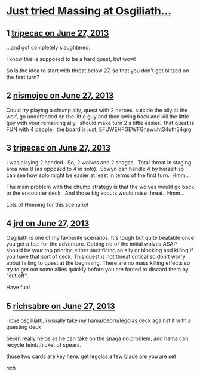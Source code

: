 # [Just tried Massing at Osgiliath…](https://community.fantasyflightgames.com/topic/85561-just-tried-massing-at-osgiliath%E2%80%A6/)

## 1 [tripecac on June 27, 2013](https://community.fantasyflightgames.com/topic/85561-just-tried-massing-at-osgiliath%E2%80%A6/?do=findComment&comment=806469)

…and got completely slaughtered.

I know this is supposed to be a hard quest, but wow!

So is the idea to start with threat below 27, so that you don't get blitzed on the first turn?

## 2 [nismojoe on June 27, 2013](https://community.fantasyflightgames.com/topic/85561-just-tried-massing-at-osgiliath%E2%80%A6/?do=findComment&comment=806470)

Could try playing a chump ally, quest with 2 heroes, suicide the ally at the wolf, go undefended on the little guy and then swing back and kill the little guy with your remaining ally.  should make turn 2 a little easier.  that quest is FUN with 4 people.  the board is just, EFUWEHFGEWFGhewuht34uth34grg

## 3 [tripecac on June 27, 2013](https://community.fantasyflightgames.com/topic/85561-just-tried-massing-at-osgiliath%E2%80%A6/?do=findComment&comment=806502)

I was playing 2 handed.  So, 2 wolves and 2 snagas.  Total threat in staging area was 8 (as opposed to 4 in solo).  Eowyn can handle 4 by herself so I can see how solo might be easier at least in terms of the first turn.  Hmm…  

The main problem with the chump strategy is that the wolves would go back to the encounter deck.  And those big scouts would raise threat.  Hmm…

Lots of Hmming for this scenario!

## 4 [jrd on June 27, 2013](https://community.fantasyflightgames.com/topic/85561-just-tried-massing-at-osgiliath%E2%80%A6/?do=findComment&comment=806507)

Osgiliath is one of my favourite scenarios. It's tough but quite beatable once you get a feel for the adventure. Getting rid of the initial wolves ASAP should be your top priority, either sacrificing an ally or blocking and killing if you have that sort of deck. This quest is not threat critical so don't worry about failing to quest at the beginning. There are no mass killing effects so try to get out some allies quickly before you are forced to discard them by "cut off".

Have fun!

## 5 [richsabre on June 27, 2013](https://community.fantasyflightgames.com/topic/85561-just-tried-massing-at-osgiliath%E2%80%A6/?do=findComment&comment=806568)

i love osgilliath, i usually take my hama/beorn/legolas deck against it with a questing deck

beorn really helps as he can take on the snaga no problem, and hama can recycle feint/thicket of spears.

those two cards are key here. get legolas a few blade are you are set

rich

